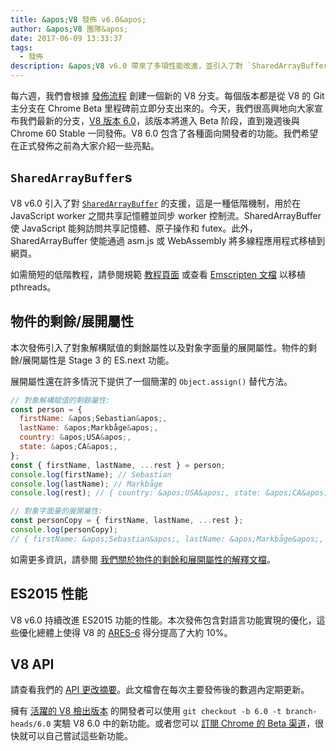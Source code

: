 ```yaml
---
title: &apos;V8 發佈 v6.0&apos;
author: &apos;V8 團隊&apos;
date: 2017-06-09 13:33:37
tags:
  - 發佈
description: &apos;V8 v6.0 帶來了多項性能改進，並引入了對 `SharedArrayBuffer` 和物件的剩餘/展開屬性的支援。&apos;
---
```

每六週，我們會根據 [發佈流程](/docs/release-process) 創建一個新的 V8 分支。每個版本都是從 V8 的 Git 主分支在 Chrome Beta 里程碑前立即分支出來的。今天，我們很高興地向大家宣布我們最新的分支，[V8 版本 6.0](https://chromium.googlesource.com/v8/v8.git/+log/branch-heads/6.0)，該版本將進入 Beta 阶段，直到幾週後與 Chrome 60 Stable 一同發佈。V8 6.0 包含了各種面向開發者的功能。我們希望在正式發佈之前為大家介紹一些亮點。

<!--truncate-->
## `SharedArrayBuffer`s

V8 v6.0 引入了對 [`SharedArrayBuffer`](https://developer.mozilla.org/en-US/docs/Web/JavaScript/Reference/Global_Objects/SharedArrayBuffer) 的支援，這是一種低階機制，用於在 JavaScript worker 之間共享記憶體並同步 worker 控制流。SharedArrayBuffer 使 JavaScript 能夠訪問共享記憶體、原子操作和 futex。此外，SharedArrayBuffer 使能通過 asm.js 或 WebAssembly 將多線程應用程式移植到網頁。

如需簡短的低階教程，請參閱規範 [教程頁面](https://github.com/tc39/ecmascript_sharedmem/blob/master/TUTORIAL.md) 或查看 [Emscripten 文檔](https://kripken.github.io/emscripten-site/docs/porting/pthreads.html) 以移植 pthreads。

## 物件的剩餘/展開屬性

本次發佈引入了對象解構賦值的剩餘屬性以及對象字面量的展開屬性。物件的剩餘/展開屬性是 Stage 3 的 ES.next 功能。

展開屬性還在許多情況下提供了一個簡潔的 `Object.assign()` 替代方法。

```js
// 對象解構賦值的剩餘屬性:
const person = {
  firstName: &apos;Sebastian&apos;,
  lastName: &apos;Markbåge&apos;,
  country: &apos;USA&apos;,
  state: &apos;CA&apos;,
};
const { firstName, lastName, ...rest } = person;
console.log(firstName); // Sebastian
console.log(lastName); // Markbåge
console.log(rest); // { country: &apos;USA&apos;, state: &apos;CA&apos; }

// 對象字面量的展開屬性:
const personCopy = { firstName, lastName, ...rest };
console.log(personCopy);
// { firstName: &apos;Sebastian&apos;, lastName: &apos;Markbåge&apos;, country: &apos;USA&apos;, state: &apos;CA&apos; }
```

如需更多資訊，請參閱 [我們關於物件的剩餘和展開屬性的解釋文檔](/features/object-rest-spread)。

## ES2015 性能

V8 v6.0 持續改進 ES2015 功能的性能。本次發佈包含對語言功能實現的優化，這些優化總體上使得 V8 的 [ARES-6](http://browserbench.org/ARES-6/) 得分提高了大約 10%。

## V8 API

請查看我們的 [API 更改摘要](https://docs.google.com/document/d/1g8JFi8T_oAE_7uAri7Njtig7fKaPDfotU6huOa1alds/edit)。此文檔會在每次主要發佈後的數週內定期更新。

擁有 [活躍的 V8 檢出版本](/docs/source-code#using-git) 的開發者可以使用 `git checkout -b 6.0 -t branch-heads/6.0` 実驗 V8 6.0 中的新功能。或者您可以 [訂閱 Chrome 的 Beta 渠道](https://www.google.com/chrome/browser/beta.html)，很快就可以自己嘗試這些新功能。
